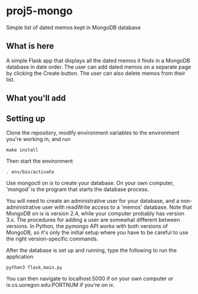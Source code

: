 # proj5-mongo
Simple list of dated memos kept in MongoDB database

## What is here

A simple Flask app that displays all the dated memos it finds in a MongoDB database in date order.
The user can add dated memos on a separate page by clicking the Create button. The user
can also delete memos from their list.

## What you'll add



## Setting up

Clone the repository, modify environment variables to the environment you're working in, and run
```
make install
```
Then start the environment
```
. env/bin/activate
```

Use mongoctl on ix to create your database.  On your own computer, 'mongod' is the program that starts the database process.  

You will need to create an administrative user for your database, and a non-administrative user with readWrite access to a
'memos' database.  Note that MongoDB on ix is version 2.4, while your computer probably has version 3.x.  The procedures for
adding a user are somewhat different between versions. In Python, the pymongo API works with both versions of MongoDB, so it's only the initial setup where you have to be careful to use the right version-specific commands.

After the database is set up and running, type the following to run the application
```
python3 flask_main.py
```
You can then navigate to localhost:5000 if on your own computer or ix.cs.uoregon.edu:PORTNUM if you're on ix.
